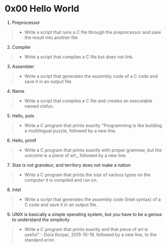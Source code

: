 # 0x00 Hello World
1. Preprocessor
> * Write a script that runs a C file through the preprocessor and save the result into another file.

2. Compiler
> * Write a script that compiles a C file but does not link.

3. Assembler
> * Write a script that generates the assembly code of a C code and save it in an output file.

4. Name
> * Write a script that compiles a C file and creates an executable named cisfun.

5. Hello, puts
> * Write a C program that prints exactly "Programming is like building a multilingual puzzle, followed by a new line.

6.  Hello, printf
> * Write a C program that prints exactly with proper grammar, but the outcome is a piece of art,, followed by a new line.

7. Size is not grandeur, and territory does not make a nation
> * Write a C program that prints the size of various types on the computer it is compiled and run on.

8. Intel
> * Write a script that generates the assembly code (Intel syntax) of a C code and save it in an output file.

9. UNIX is basically a simple operating system, but you have to be a genius to understand the simplicity
> * Write a C program that prints exactly and that piece of art is useful" - Dora Korpar, 2015-10-19, followed by a new line, to the standard error.

